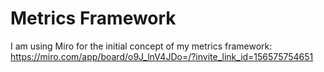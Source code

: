# Metrics Framework

I am using Miro for the initial concept of my metrics framework:
https://miro.com/app/board/o9J_lnV4JDo=/?invite_link_id=156575754651

